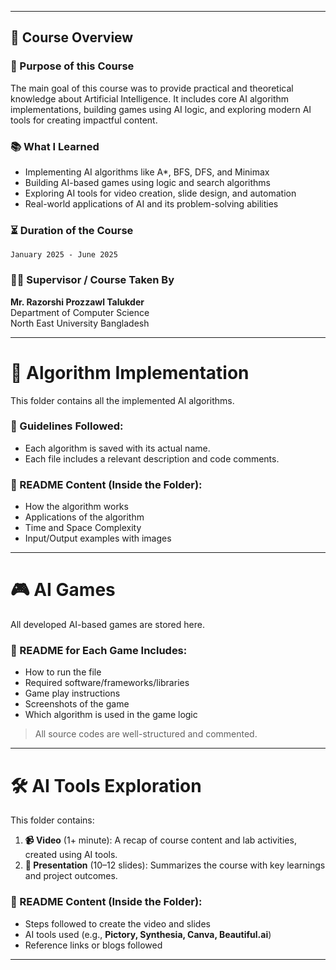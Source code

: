 
---

## 📝 Course Overview

### 🎯 Purpose of this Course
The main goal of this course was to provide practical and theoretical knowledge about Artificial Intelligence. It includes core AI algorithm implementations, building games using AI logic, and exploring modern AI tools for creating impactful content.

### 📚 What I Learned
- Implementing AI algorithms like A*, BFS, DFS, and Minimax
- Building AI-based games using logic and search algorithms
- Exploring AI tools for video creation, slide design, and automation
- Real-world applications of AI and its problem-solving abilities

### ⏳ Duration of the Course
`January 2025 - June 2025`

### 👨‍🏫 Supervisor / Course Taken By
**Mr. Razorshi Prozzawl Talukder**  
Department of Computer Science  
North East University Bangladesh

---

# 📂 Algorithm Implementation

This folder contains all the implemented AI algorithms.

### 📌 Guidelines Followed:
- Each algorithm is saved with its actual name.
- Each file includes a relevant description and code comments.

### 📘 README Content (Inside the Folder):
- How the algorithm works
- Applications of the algorithm
- Time and Space Complexity
- Input/Output examples with images

---

# 🎮 AI Games

All developed AI-based games are stored here.

### 📘 README for Each Game Includes:
- How to run the file
- Required software/frameworks/libraries
- Game play instructions
- Screenshots of the game
- Which algorithm is used in the game logic

> All source codes are well-structured and commented.

---

# 🛠️ AI Tools Exploration

This folder contains:
1. **📹 Video** (1+ minute): A recap of course content and lab activities, created using AI tools.
2. **📑 Presentation** (10–12 slides): Summarizes the course with key learnings and project outcomes.

### 📘 README Content (Inside the Folder):
- Steps followed to create the video and slides
- AI tools used (e.g., **Pictory, Synthesia, Canva, Beautiful.ai**)
- Reference links or blogs followed

---
